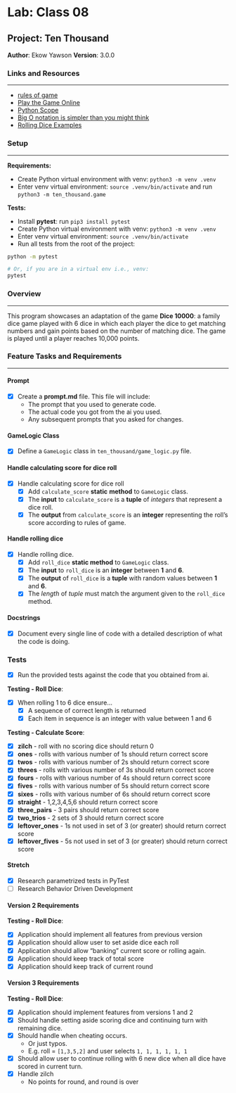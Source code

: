 # Lab: Class 08

## Project: Ten Thousand

**Author**: Ekow Yawson
**Version**: 3.0.0

### Links and Resources

---

- [rules of game](https://en.wikipedia.org/wiki/Dice_10000)
- [Play the Game Online](http://www.playonlinedicegames.com/farkle)
- [Python Scope](https://realpython.com/python-scope-legb-rule/)
- [Big O notation is simpler than you might think](https://www.youtube.com/watch?v=dNorFNlDbX0)
- [Rolling Dice Examples](https://web.archive.org/web/20220608035657/https://artofproblemsolving.com/wiki/index.php/Basic_Programming_With_Python#Random)

### Setup

---

**Requirements:**

- Create Python virtual environment with venv: `python3 -m venv .venv`
- Enter venv virtual environment: `source .venv/bin/activate` and run `python3 -m ten_thousand.game`

**Tests:**

- Install **pytest**: run `pip3 install pytest`
- Create Python virtual environment with venv: `python3 -m venv .venv`
- Enter venv virtual environment: `source .venv/bin/activate`
- Run all tests from the root of the project:

```bash
python -m pytest

# Or, if you are in a virtual env i.e., venv:
pytest
```

### Overview

---

This program showcases an adaptation of the game **Dice 10000**: a family dice game played with 6 dice in which each player the dice to get matching numbers and gain points based on the number of matching dice. The game is played until a player reaches 10,000 points.

### Feature Tasks and Requirements

---

#### Prompt

- [x] Create a **prompt.md** file. This file will include:
  - The prompt that you used to generate code.
  - The actual code you got from the ai you used.
  - Any subsequent prompts that you asked for changes.

#### GameLogic Class

- [x] Define a `GameLogic` class in `ten_thousand/game_logic.py` file.

#### Handle calculating score for dice roll

- [x] Handle calculating score for dice roll
  - [x] Add `calculate_score` **static** **method** to `GameLogic` class.
  - [x] The **input** to `calculate_score` is a **tuple** of *integers* that represent a dice roll.
  - [x] The **output** from `calculate_score` is an **integer** representing the roll’s score according to rules of game.

#### Handle rolling dice

- [x] Handle rolling dice.
  - [x] Add `roll_dice` **static method** to `GameLogic` class.
  - [x] The **input** to `roll_dice` is an **integer** between **1** and **6**.
  - [x] The **output** of `roll_dice` is a **tuple** with random values between **1** and **6**.
  - [x] The *length* of *tuple* must match the argument given to the `roll_dice` method.

#### Docstrings

- [x] Document every single line of code with a detailed description of what the code is doing.

### Tests

- [x] Run the provided tests against the code that you obtained from ai.

**Testing - Roll Dice**:

- [x] When rolling 1 to 6 dice ensure…
  - [x] A sequence of correct length is returned
  - [x] Each item in sequence is an integer with value between 1 and 6

**Testing - Calculate Score**:

- [x] **zilch** - roll with no scoring dice should return 0
- [x] **ones** - rolls with various number of 1s should return correct score
- [x] **twos** - rolls with various number of 2s should return correct score
- [x] **threes** - rolls with various number of 3s should return correct score
- [x] **fours** - rolls with various number of 4s should return correct score
- [x] **fives** - rolls with various number of 5s should return correct score
- [x] **sixes** - rolls with various number of 6s should return correct score
- [x] **straight** - 1,2,3,4,5,6 should return correct score
- [x] **three_pairs** - 3 pairs should return correct score
- [x] **two_trios** - 2 sets of 3 should return correct score
- [x] **leftover_ones** - 1s not used in set of 3 (or greater) should return correct score
- [x] **leftover_fives** - 5s not used in set of 3 (or greater) should return correct score

#### Stretch

- [x] Research parametrized tests in PyTest
- [ ] Research Behavior Driven Development

#### Version 2 Requirements

**Testing - Roll Dice**:

- [x] Application should implement all features from previous version
- [x] Application should allow user to set aside dice each roll
- [x] Application should allow “banking” current score or rolling again.
- [x] Application should keep track of total score
- [x] Application should keep track of current round

#### Version 3 Requirements

**Testing - Roll Dice**:

- [x] Application should implement features from versions 1 and 2
- [x] Should handle setting aside scoring dice and continuing turn with remaining dice.
- [x] Should handle when cheating occurs.
  - Or just typos.
  - E.g. roll = `[1,3,5,2]` and user selects `1, 1, 1, 1, 1, 1`
- [x] Should allow user to continue rolling with 6 new dice when all dice have scored in current turn.
- [x] Handle zilch
  - No points for round, and round is over
